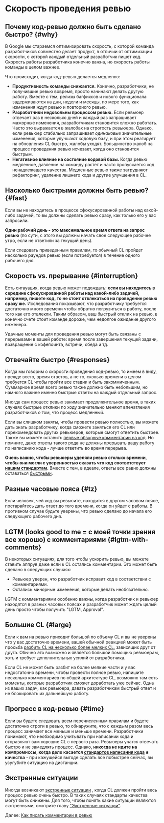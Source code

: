 # Скорость проведения ревью


## Почему код-ревью должно быть сделано быстро? {#why}

В Google мы стараемся оптимизировать скорость, с которой команда разработчиков совместно делает продукт, в отличии от оптимизации скорости, с которой каждый отдельный разработчик пишет код. Скорость работы разработчика конечно важна, но скорость работы команды в целом важнее.

Что происходит, когда код-ревью делается медленно:

*   **Продуктивность команды снижается.** Конечно, разработчики, не получившие ревью вовремя, просто начинают делать другую работу. Вместе с тем, релизы багфиксов и нового функционала задерживаются на дни, недели и месяцы, по мере того, как изменения ждут ревью и повторного ревью.
*   **Разработчики недовольны процессом ревью.** Если ревьюер отвечает раз в несколько дней и каждый раз запрашивает мажорные изменения, разработчикам становится сложно работать. Часто это выражается в жалобах на строгость ревьюера. Однако, если ревьюер стабильно запрашивает _одинаковые_ значительные изменения, которые улучшают кодовую базу, и при этом реагирует на обновления CL быстро, жалобы уходят. Большинство жалоб на процесс проведения ревью исчезает, когда оно становится быстрым.
*   **Негативное влияние на состояние кодовой базы.** Когда ревью медленное, давление на команду растет и часто пропускается код ненадлежащего качества. Медленные ревью также затрудняют рефакторинг, удаление лишнего кода и другие улучшения в CL.


## Насколько быстрыми должны быть ревью? {#fast}

Если вы не находитесь в процессе сфокусированной работы над какой-либо задачей, то вы должны сделать ревью сразу, как только его у вас запросили.

**Один рабочий день - это максимальное время ответа на запрос ревью** (по сути, с этого вы должны начать свое следующее рабочее утро, если не ответили за текущий день).

Если следовать приведенным правилам, то обычный CL пройдет несколько раундов ревью (если потребуется) в течение одного рабочего дня.


## Скорость vs. прерывание {#interruption}

Есть ситауация, когда ревью может подождать: **если вы находитесь в середине сфокусированной работы над какой-либо задачей, например, пишете код, то не стоит отвлекаться на проведение ревью сразу же.** Исследования показывают, что разработчику требуется достаточно много времени чтобы обратно погрузиться в работу, после того как его отвлекли. Таким образом, ваш быстрый отклик на ревью, в конечно счете стоит команде дороже, чем недолгое ожидание другого инженера.

Удачные моменты для проведения ревью могут быть связаны с перерывами в вашей работе: время после завершения текущей задачи, возвращение с кофепоинта, встречи, обеда и тд.


## Отвечайте быстро {#responses}

Когда мы говорим о скорости проведения код-ревью, то имеем в виду, прежде всего, время ответов, а не то, сколько времени в целом требуется CL чтобы пройти все стадии и быть закоммиченным. Суммарное время всего ревью также должно быть небольшим, но намного важнее именно быстрые ответы на каждый отдельный запрос.

Иногда сам процесс ревью занимает продолжительное время, в таких случаях быстрые отклики по ходу значительно меняют впечатления разработчиков о том, что процесс медленный.

Если вы слишком заняты, чтобы провести ревью полностью, вы можете дать знать разработчику, когда сможете заняться его CL или порекомендовать других ревьюеров, которые смогут ответить быстрее. Также вы можете оставить [первые обзорные комментарии на код](navigate.md). Но помните, даже ответы такого рода не должны прерывать вашу работу по написанию кода - лучше ответить во время перерыва.

**Очень важно, чтобы ревьюеры уделяли ревью столько времени, чтобы они могли с уверенностью сказать что код соответствует [нашим стандартам](standard.md).** Вместе с тем, в идеале, ответы все равно должны оставаться [быстрыми](#fast).


## Разные часовые пояса {#tz}

Если человек, чей код вы ревьюите, находится в другом часовом поясе, постарайтесь дать ответ до того времени, когда он уйдет с работы. В противном случае будьте уверены, что ревью сделано до начала его следующего рабочего дня.


## LGTM (looks good to me = с моей точки зрения все хорошо) с комментариями {#lgtm-with-comments}

В некоторых ситуациях, для того чтобы ускорить ревью, вы можете ставить аппрув даже если к CL остались комментарии. Это может быть сделано в следующих случаях:

*   Ревьюер уверен, что разработчик исправит код в соответствии с комментариями.
*   Остались минорные изменения, которые делать необязательно.

LGTM с комментариями особенно важны, когда разработчик и ревьюер находятся в разных часовых поясах и разработчик может ждать целый день просто чтобы получить "LGTM, Approval".


## Большие CL {#large}

Если к вам на ревью приходит большой по объему CL и вы не уверены что у вас достаточно времени, вашей обычной реакцией может быть просьба [разбить CL на несколько более мелких CL](../developer/small-cls.md), зависящих друг от друга. Обычно это возможно и является большой помощью ревьюерам, хоть и требует дополнительных усилий от разработчика.

Если CL не может быть разбит на более мелкие части и у вас недостаточно времени, чтобы провести полное ревью, напишите несколько комментариев по общей архитектуре CL, возможно там есть моменты, которые разработчик сможет доработать уже сейчас. Одна из ваших задач, как ревьюера, давать разработчикам быстрый ответ и не блокировать их дальнейшую работу.


## Прогресс в код-ревью {#time}

Если вы будете следовать всем перечисленным правилам и будете достаточно строги в ревью, то обнаружите, что с каждым разом весь процесс занимает все меньше и меньше времени. Разработчики понимают, что необходимо учитывать при написании кода и отправляют вам хорошие CL с первого раза. Ревьюеры учатся отвечать быстро и не замедлять процесс. Однако, **никогда не идите на компромиссы, когда дело касается [стандартов написания кода](standard.md) и качества** - при кажущейся выгоде сделать все побыстрее сейчас, вы усугубите ситуацию на дистанции.


## Экстренные ситуации

Иногда возникают [экстренные ситуации](../emergencies.md) , когда CL должен пройти весь процесс ревью очень быстро. В таких случаях стандарты качества могут быть снижены. Для того, чтобы понять какие ситуации являются экстренными, смотрите главу ["Экстренные ситуации"](../emergencies.md#what).

Далее: [Как писать комментарии в ревью](comments.md)
